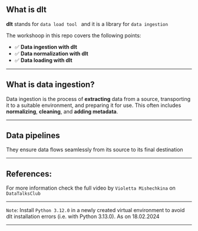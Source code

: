 ## What is dlt
**dlt** stands for `data load tool ` and it is a library for `data ingestion`

The workshoop in this repo covers the following points:
- ✅ **Data ingestion with dlt**
- ✅ **Data normalization with dlt**
- ✅ **Data loading with dlt** 

---

## **What is data ingestion?**  
Data ingestion is the process of **extracting** data from a source, transporting it to a suitable environment, and preparing it for use. This often includes **normalizing**, **cleaning**, and **adding metadata**.

---

## **Data pipelines**  
They ensure data flows seamlessly from its source to its final destination

---
## References: 
For more information check the full video by `Violetta Mishechkina` on `DataTalksClub`


---

`Note`: Install `Python 3.12.0` in a newly created virtual environment to avoid dlt installation errors (i.e. with Python 3.13.0). As on 18.02.2024

---